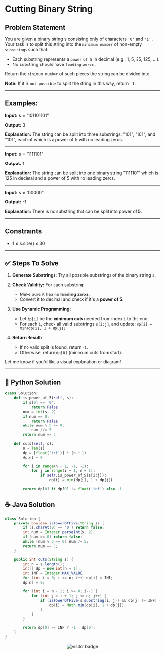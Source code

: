 # **Cutting Binary String**

## Problem Statement

You are given a binary string s consisting only of characters `'0'` and `'1'.` Your task is to split this string into the `minimum number` of non-empty `substrings` such that:

  - Each substring represents a `power of 5` in decimal (e.g., 1, 5, 25, 125, ...).
  - No substring should have `leading zeros.`
    
Return the `minimum number` of such pieces the string can be divided into.


**Note:** If it is `not possible` to split the string in this way, return `-1`.

---

## Examples:

**Input:**  s = "101101101"

**Output:** 3

**Explanation:** The string can be split into three substrings: "101", "101", and "101", each of which is a power of 5 with no leading zeros.

---


**Input:** s = "1111101"

**Output:** 1

**Explanation:** The string can be split into one binary string "1111101" which is 125 in decimal and a power of 5 with no leading zeros.

---

**Input:** s = "00000"

**Output:** -1

**Explanation:** There is no substring that can be split into power of **5**.

---



## Constraints

- 1 ≤ s.size() ≤ 30

---

## ✅ **Steps To Solve** 

1. **Generate Substrings:**
   Try all possible substrings of the binary string `s`.

2. **Check Validity:**
   For each substring:

   * Make sure it has **no leading zeros**.
   * Convert it to decimal and check if it's a **power of 5**.

3. **Use Dynamic Programming:**

   * Let `dp[i]` be the **minimum cuts** needed from index `i` to the end.
   * For each `i`, check all valid substrings `s[i:j]`, and update:
     `dp[i] = min(dp[i], 1 + dp[j])`

4. **Return Result:**

   * If no valid split is found, return `-1`.
   * Otherwise, return `dp[0]` (minimum cuts from start).

Let me know if you'd like a visual explanation or diagram!

---

## 🐍 Python Solution

```python
class Solution:
    def is_power_of_5(self, s):
        if s[0] == '0':
            return False
        num = int(s, 2)
        if num == 0:
            return False
        while num % 5 == 0:
            num //= 5
        return num == 1

    def cuts(self, s):
        n = len(s)
        dp = [float('inf')] * (n + 1)
        dp[n] = 0  

        for i in range(n - 1, -1, -1):
            for j in range(i + 1, n + 1):
                if self.is_power_of_5(s[i:j]):
                    dp[i] = min(dp[i], 1 + dp[j])

        return dp[0] if dp[0] != float('inf') else -1

```
## ☕️ Java Solution

```java
class Solution {
    private boolean isPowerOfFive(String s) {
        if (s.charAt(0) == '0') return false;
        int num = Integer.parseInt(s, 2);
        if (num == 0) return false;
        while (num % 5 == 0) num /= 5;
        return num == 1;
    }

    public int cuts(String s) {
        int n = s.length();
        int[] dp = new int[n + 1];
        int INF = Integer.MAX_VALUE;
        for (int i = 0; i <= n; i++) dp[i] = INF;
        dp[n] = 0;

        for (int i = n - 1; i >= 0; i--) {
            for (int j = i + 1; j <= n; j++) {
                if (isPowerOfFive(s.substring(i, j)) && dp[j] != INF) {
                    dp[i] = Math.min(dp[i], 1 + dp[j]);
                }
            }
        }

        return dp[0] == INF ? -1 : dp[0];
    }
}


```
<p align="center">
  <img src="https://visitor-badge.laobi.icu/badge?page_id=second-largest-problem" alt="visitor badge"/>

</p>
